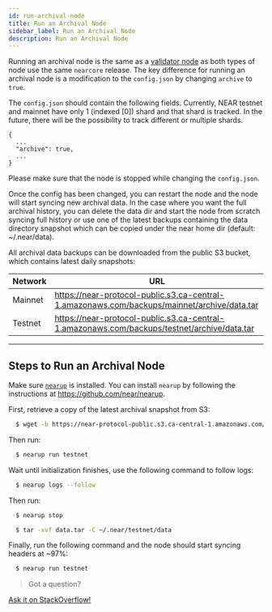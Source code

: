 ```yaml
---
id: run-archival-node
title: Run an Archival Node
sidebar_label: Run an Archival Node
description: Run an Archival Node
---
```


Running an archival node is the same as a [validator node](/docs/develop/node/validator/running-a-node) as both types of node use the same `nearcore` release. The key difference for running an archival node is a modification to the `config.json` by changing `archive` to `true`.

The `config.json` should contain the following fields. Currently, NEAR testnet and mainnet have only 1 (indexed [0]) shard and that shard is tracked. In the future, there will be the possibility to track different or multiple shards.

```
{
  ...
  "archive": true,
  ...
}
```

Please make sure that the node is stopped while changing the `config.json`.

Once the config has been changed, you can restart the node and the node will start syncing new archival data. In the case where you want the full archival history, you can delete the data dir and start the node from scratch syncing full history or use one of the latest backups containing the data directory snapshot which can be copied under the near home dir (default: ~/.near/data).

All archival data backups can be downloaded from the public S3 bucket, which contains latest daily snapshots:

| Network | URL                                                                                         |
| ------- | ------------------------------------------------------------------------------------------- |
| Mainnet | https://near-protocol-public.s3.ca-central-1.amazonaws.com/backups/mainnet/archive/data.tar |
| Testnet | https://near-protocol-public.s3.ca-central-1.amazonaws.com/backups/testnet/archive/data.tar |

---

## Steps to Run an Archival Node

Make sure [`nearup`](https://github.com/near/nearup) is installed. You can install `nearup` by following the instructions at https://github.com/near/nearup.

First, retrieve a copy of the latest archival snapshot from S3:
```bash
  $ wget -b https://near-protocol-public.s3.ca-central-1.amazonaws.com/backups/{testnet|mainnet}/archive/data.tar
```
Then run:
```bash
  $ nearup run testnet
```
Wait until initialization finishes, use the following command to follow logs:
```bash
  $ nearup logs --follow
```
Then run:
```bash
  $ nearup stop
```
```bash
  $ tar -xvf data.tar -C ~/.near/testnet/data
```
Finally, run the following command and the node should start syncing headers at ~97%:
```bash
  $ nearup run testnet
```

>Got a question?
<a href="https://stackoverflow.com/questions/tagged/nearprotocol">
  <h8>Ask it on StackOverflow!</h8></a>
